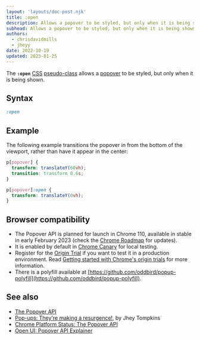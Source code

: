 ```yaml
---
layout: 'layouts/doc-post.njk'
title: :open
description: Allows a popover to be styled, but only when it is being shown.
subhead: Allows a popover to be styled, but only when it is being shown.
authors:
  - chrisdavidmills
  - jheyy
date: 2022-10-19
updated: 2023-01-25
---
```


The **`:open`** [CSS](https://developer.mozilla.org/docs/Web/CSS) [pseudo-class](https://developer.mozilla.org/docs/Web/CSS/Pseudo-classes) allows a [popover](/docs/web-platform/popover-api/) to be styled, but only when it is being shown.

## Syntax

```css
:open
```

## Example

The following example transitions the popover in from the bottom of the viewport, rather than have it appear in the center:

```css
p[popover] {
  transform: translateY(60vh);
  transition: transform 0.6s;
}

p[popover]:open {
  transform: translateY(0vh);
}
```

## Browser compatibility

* The Popover API is planned for launch in Chrome 110, available in stable in early February 2023 (check the [Chrome Roadmap](https://chromestatus.com/roadmap) for updates).
* It is enabled by default in [Chrome Canary](https://www.google.com/chrome/canary/) for local testing.  
* Register for the [Origin Trial](/origintrials/#/view_trial/4500221927649968129) if you want to test it in a production environment. Read [Getting started with Chrome's origin trials](/docs/web-platform/origin-trials/) for more information.
* There is a polyfill available at [https://github.com/oddbird/popup-polyfill](https://github.com/oddbird/popup-polyfill).

## See also

* [The Popover API](/docs/web-platform/popover-api/)
* [Pop-ups: They're making a resurgence!](/blog/pop-ups-theyre-making-a-resurgence/), by Jhey Tompkins
* [Chrome Platform Status: The Popover API](https://chromestatus.com/feature/5463833265045504) 
* [Open UI: Popover API Explainer](https://open-ui.org/components/popover.research.explainer)